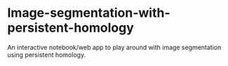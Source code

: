 # Image-segmentation-with-persistent-homology
An interactive notebook/web app to play around with image segmentation using persistent homology.
